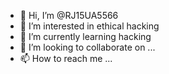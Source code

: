 - 👋 Hi, I’m @RJ15UA5566
- 👀 I’m interested in ethical hacking 
- 🌱 I’m currently learning hacking 
- 💞️ I’m looking to collaborate on ...
- 📫 How to reach me ...

<!---
RJ15UA5566/RJ15UA5566 is a ✨ special ✨ repository because its `README.md` (this file) appears on your GitHub profile.
You can click the Preview link to take a look at your changes.
--->
